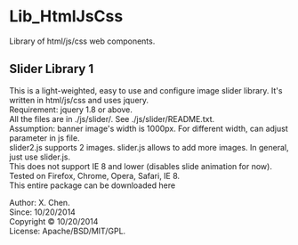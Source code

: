 Lib_HtmlJsCss
=============

Library of html/js/css web components.



Slider Library 1
------

This is a light-weighted, easy to use and configure image slider library. It's written in html/js/css and uses jquery.   
Requirement: jquery 1.8 or above.   
All the files are in ./js/slider/. See ./js/slider/README.txt.   
Assumption: banner image's width is 1000px. For different width, can adjust parameter in js file.   
slider2.js supports 2 images. slider.js allows to add more images. In general, just use slider.js.   
This does not support IE 8 and lower (disables slide animation for now).   
Tested on Firefox, Chrome, Opera, Safari, IE 8.   
This entire package can be downloaded here   

Author: X. Chen.   
Since: 10/20/2014   
Copyright © 10/20/2014   
License: Apache/BSD/MIT/GPL.   
